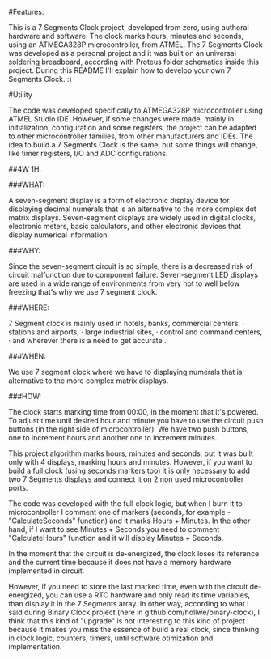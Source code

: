 #Features:

This is a 7 Segments Clock project, developed from zero, using authoral hardware and software. The clock marks hours, minutes and seconds, using an ATMEGA328P microcontroller, from ATMEL. The 7 Segments Clock was developed as a personal project and it was built on an universal soldering breadboard, according with Proteus folder schematics inside this project. During this README I'll explain how to develop your own 7 Segments Clock. :)

#Utility

The code was developed specifically to ATMEGA328P microcontroller using ATMEL Studio IDE. However, if some changes were made, mainly in initialization, configuration and some registers, the project can be adapted to other microcontroller families, from other manufacturers and IDEs. The idea to build a 7 Segments Clock is the same, but some things will change, like timer registers, I/O and ADC configurations.

##4W 1H:

###WHAT:

A seven-segment display is a form of electronic display device for displaying decimal numerals that is an alternative to the more complex dot matrix displays. Seven-segment displays are widely used in digital clocks, electronic meters, basic calculators, and other electronic devices that display numerical information.

###WHY:

Since the seven-segment circuit is so simple, there is a decreased risk of circuit malfunction due to component failure. Seven-segment LED displays are used in a wide range of environments from very hot to well below freezing that's why we use 7 segment clock.

###WHERE:

7 Segment clock is mainly used in hotels, banks, commercial centers, · stations and airports, · large industrial sites, · control and command centers, · and wherever there is a need to get accurate .

###WHEN:

We use 7 segment clock where we have to displaying numerals that is alternative to the more complex matrix displays.

###HOW:

The clock starts marking time from 00:00, in the moment that it's powered. To adjust time until desired hour and minute you have to use the circuit push buttons (in the right side of microcontroller). We have two push buttons, one to increment hours and another one to increment minutes.

This project algorithm marks hours, minutes and seconds, but it was built only with 4 displays, marking hours and minutes. However, if you want to build a full clock (using seconds markers too) it is only necessary to add two 7 Segments displays and connect it on 2 non used microcontroller ports.

The code was developed with the full clock logic, but when I burn it to microcontroller I comment one of markers (seconds, for example - "CalculateSeconds" function) and it marks Hours + Minutes. In the other hand, if I want to see Minutes + Seconds you need to comment "CalculateHours" function and it will display Minutes + Seconds.

In the moment that the circuit is de-energized, the clock loses its reference and the current time because it does not have a memory hardware implemented in circuit.

However, if you need to store the last marked time, even with the circuit de-energized, you can use a RTC hardware and only read its time variables, than display it in the 7 Segments array. In other way, according to what I said during Binary Clock project (here in github.com/hollwe/binary-clock), I think that this kind of "upgrade" is not interesting to this kind of project because it makes you miss the essence of build a real clock, since thinking in clock logic, counters, timers, until software otimization and implementation.







